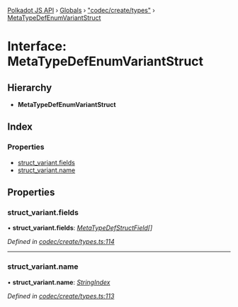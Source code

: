[Polkadot JS API](../README.md) › [Globals](../globals.md) › ["codec/create/types"](../modules/_codec_create_types_.md) › [MetaTypeDefEnumVariantStruct](_codec_create_types_.metatypedefenumvariantstruct.md)

# Interface: MetaTypeDefEnumVariantStruct

## Hierarchy

* **MetaTypeDefEnumVariantStruct**

## Index

### Properties

* [struct_variant.fields](_codec_create_types_.metatypedefenumvariantstruct.md#struct_variant.fields)
* [struct_variant.name](_codec_create_types_.metatypedefenumvariantstruct.md#struct_variant.name)

## Properties

###  struct_variant.fields

• **struct_variant.fields**: *[MetaTypeDefStructField](_codec_create_types_.metatypedefstructfield.md)[]*

*Defined in [codec/create/types.ts:114](https://github.com/polkadot-js/api/blob/f080d6ed1c/packages/types/src/codec/create/types.ts#L114)*

___

###  struct_variant.name

• **struct_variant.name**: *[StringIndex](../modules/_codec_create_types_.md#stringindex)*

*Defined in [codec/create/types.ts:113](https://github.com/polkadot-js/api/blob/f080d6ed1c/packages/types/src/codec/create/types.ts#L113)*
